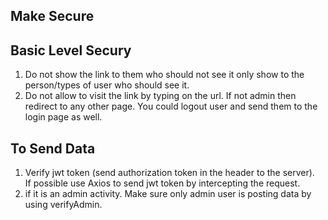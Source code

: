 
## Make Secure

## Basic Level Secury

1. Do not show the link to them who should not see it only show to the person/types of user who should see it. 
2. Do not allow to visit the link by typing on the url. 
If not admin then redirect to any other page. You could logout user and send them to the login page as well. 


## To Send Data

1. Verify jwt token (send authorization token in the header to the server).  
If possible use Axios to send jwt token by intercepting the request. 
2. if it is an admin activity. Make sure only admin user is posting data by using verifyAdmin. 






